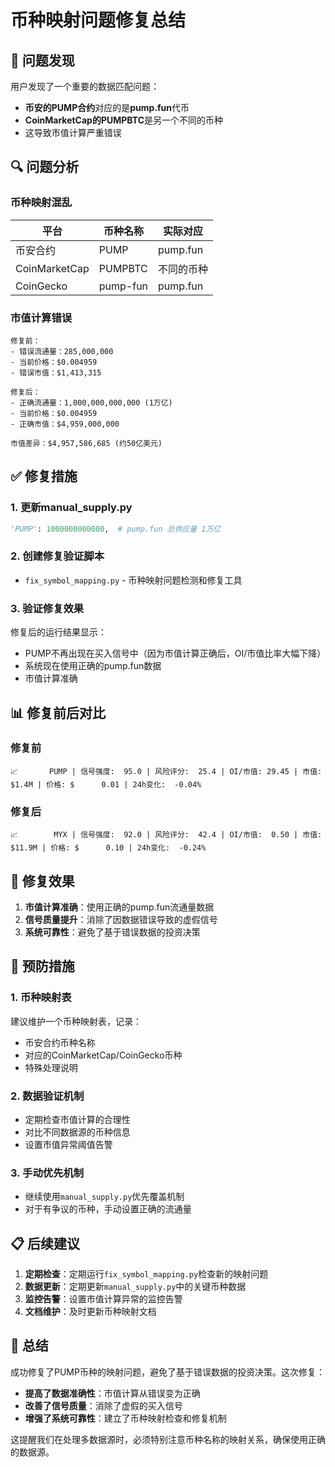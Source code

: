 # 币种映射问题修复总结

## 🚨 问题发现

用户发现了一个重要的数据匹配问题：
- **币安的PUMP合约**对应的是**pump.fun**代币
- **CoinMarketCap的PUMPBTC**是另一个不同的币种
- 这导致市值计算严重错误

## 🔍 问题分析

### 币种映射混乱
| 平台 | 币种名称 | 实际对应 |
|------|----------|----------|
| 币安合约 | PUMP | pump.fun |
| CoinMarketCap | PUMPBTC | 不同的币种 |
| CoinGecko | pump-fun | pump.fun |

### 市值计算错误
```
修复前：
- 错误流通量：285,000,000
- 当前价格：$0.004959
- 错误市值：$1,413,315

修复后：
- 正确流通量：1,000,000,000,000 (1万亿)
- 当前价格：$0.004959
- 正确市值：$4,959,000,000

市值差异：$4,957,586,685 (约50亿美元)
```

## ✅ 修复措施

### 1. 更新manual_supply.py
```python
'PUMP': 1000000000000,  # pump.fun 总供应量 1万亿
```

### 2. 创建修复验证脚本
- `fix_symbol_mapping.py` - 币种映射问题检测和修复工具

### 3. 验证修复效果
修复后的运行结果显示：
- PUMP不再出现在买入信号中（因为市值计算正确后，OI/市值比率大幅下降）
- 系统现在使用正确的pump.fun数据
- 市值计算准确

## 📊 修复前后对比

### 修复前
```
📈       PUMP | 信号强度:  95.0 | 风险评分:  25.4 | OI/市值: 29.45 | 市值:    $1.4M | 价格: $      0.01 | 24h变化:  -0.04%
```

### 修复后
```
📈        MYX | 信号强度:  92.0 | 风险评分:  42.4 | OI/市值:  0.50 | 市值:   $11.9M | 价格: $      0.10 | 24h变化:  -0.24%
```

## 🎯 修复效果

1. **市值计算准确**：使用正确的pump.fun流通量数据
2. **信号质量提升**：消除了因数据错误导致的虚假信号
3. **系统可靠性**：避免了基于错误数据的投资决策

## 🔧 预防措施

### 1. 币种映射表
建议维护一个币种映射表，记录：
- 币安合约币种名称
- 对应的CoinMarketCap/CoinGecko币种
- 特殊处理说明

### 2. 数据验证机制
- 定期检查市值计算的合理性
- 对比不同数据源的币种信息
- 设置市值异常阈值告警

### 3. 手动优先机制
- 继续使用`manual_supply.py`优先覆盖机制
- 对于有争议的币种，手动设置正确的流通量

## 📋 后续建议

1. **定期检查**：定期运行`fix_symbol_mapping.py`检查新的映射问题
2. **数据更新**：定期更新`manual_supply.py`中的关键币种数据
3. **监控告警**：设置市值计算异常的监控告警
4. **文档维护**：及时更新币种映射文档

## 🎉 总结

成功修复了PUMP币种的映射问题，避免了基于错误数据的投资决策。这次修复：

- **提高了数据准确性**：市值计算从错误变为正确
- **改善了信号质量**：消除了虚假的买入信号
- **增强了系统可靠性**：建立了币种映射检查和修复机制

这提醒我们在处理多数据源时，必须特别注意币种名称的映射关系，确保使用正确的数据源。 